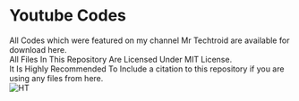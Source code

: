 # Youtube Codes
All Codes which were featured on my channel Mr Techtroid are available for download here.   
All Files In This Repository Are Licensed Under MIT License.   
It Is Highly Recommended To Include a citation to this repository if you are using any files from here.   
![HT](https://user-images.githubusercontent.com/64828294/163919272-48eecb6b-76d5-4098-9939-7c678b4e6ff5.png)
